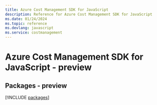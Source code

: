 ```yaml
---
title: Azure Cost Management SDK for JavaScript
description: Reference for Azure Cost Management SDK for JavaScript
ms.date: 01/24/2024
ms.topic: reference
ms.devlang: javascript
ms.service: costmanagement
---
```

# Azure Cost Management SDK for JavaScript - preview
## Packages - preview
[!INCLUDE [packages](cost-management-index.md)]